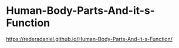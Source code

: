 # Human-Body-Parts-And-it-s-Function
https://rederadaniel.github.io/Human-Body-Parts-And-it-s-Function/
